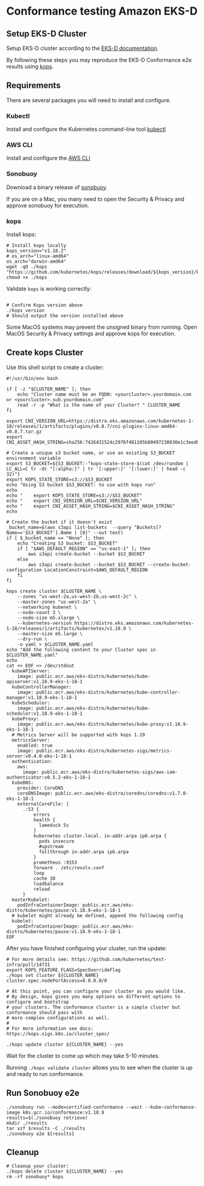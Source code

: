 # Conformance testing Amazon EKS-D

## Setup EKS-D Cluster

Setup EKS-D cluster according to the [EKS-D documentation](https://distro.eks.amazonaws.com/).

By following these steps you may reproduce the EKS-D Conformance e2e results using
[kops](https://github.com/kubernetes/kops).

## Requirements
There are several packages you will need to install and configure.

### Kubectl

Install and configure the Kubernetes command-line tool
[kubectl](https://kubernetes.io/docs/tasks/tools/install-kubectl/)

### AWS CLI

Install and configure the [AWS CLI](https://aws.amazon.com/cli/)

### Sonobuoy

Download a binary release of [sonobuoy](https://github.com/vmware-tanzu/sonobuoy/releases/tag/v0.19.0).

If you are on a Mac, you many need to open the Security & Privacy and approve sonobuoy for
execution.

### kops

Install kops:

```shell
# Install kops locally
kops_version="v1.18.2"
# os_arch="linux-amd64"
os_arch="darwin-amd64"
wget -qO ./kops "https://github.com/kubernetes/kops/releases/download/${kops_version}/kops-${os_arch}"
chmod +x ./kops
```

Validate `kops` is working correctly:

```shell

# Confirm Kops version above
./kops version
# Should output the version installed above
```

Some MacOS systems may prevent the unsigned binary from running. Open MacOS Security & Privacy settings
and approve kops for execution.

## Create kops Cluster

Use this shell script to create a cluster:

```shell
#!/usr/bin/env bash

if [ -z "$CLUSTER_NAME" ]; then
    echo "Cluster name must be an FQDN: <yourcluster>.yourdomain.com or <yourcluster>.sub.yourdomain.com"
    read -r -p "What is the name of your Cluster? " CLUSTER_NAME
fi

export CNI_VERSION_URL=https://distro.eks.amazonaws.com/kubernetes-1-18/releases/1/artifacts/plugins/v0.8.7/cni-plugins-linux-amd64-v0.8.7.tar.gz
export CNI_ASSET_HASH_STRING=sha256:7426431524c2976f481105b80497238030e1c3eedbfcad00e2a9ccbaaf9eef9d

# Create a unique s3 bucket name, or use an existing S3_BUCKET environment variable
export S3_BUCKET=${S3_BUCKET:-"kops-state-store-$(cat /dev/random | LC_ALL=C tr -dc "[:alpha:]" | tr '[:upper:]' '[:lower:]' | head -c 32)"}
export KOPS_STATE_STORE=s3://$S3_BUCKET
echo "Using S3 bucket $S3_BUCKET: to use with kops run"
echo
echo "    export KOPS_STATE_STORE=s3://$S3_BUCKET"
echo "    export CNI_VERSION_URL=$CNI_VERSION_URL"
echo "    export CNI_ASSET_HASH_STRING=$CNI_ASSET_HASH_STRING"
echo

# Create the bucket if it doesn't exist
_bucket_name=$(aws s3api list-buckets  --query "Buckets[?Name=='$S3_BUCKET'].Name | [0]" --out text)
if [ $_bucket_name == "None" ]; then
    echo "Creating S3 bucket: $S3_BUCKET"
    if [ "$AWS_DEFAULT_REGION" == "us-east-1" ]; then
        aws s3api create-bucket --bucket $S3_BUCKET
    else
        aws s3api create-bucket --bucket $S3_BUCKET --create-bucket-configuration LocationConstraint=$AWS_DEFAULT_REGION
    fi
fi

kops create cluster $CLUSTER_NAME \
    --zones "us-west-2a,us-west-2b,us-west-2c" \
    --master-zones "us-west-2a" \
    --networking kubenet \
    --node-count 3 \
    --node-size m5.xlarge \
    --kubernetes-version https://distro.eks.amazonaws.com/kubernetes-1-18/releases/1/artifacts/kubernetes/v1.18.9 \
    --master-size m5.large \
    --dry-run \
    -o yaml > $CLUSTER_NAME.yaml
echo "Add the following content to your Cluster spec in $CLUSTER_NAME.yaml"
echo
cat << EOF >> /dev/stdout
  kubeAPIServer:
    image: public.ecr.aws/eks-distro/kubernetes/kube-apiserver:v1.18.9-eks-1-18-1
  kubeControllerManager:
    image: public.ecr.aws/eks-distro/kubernetes/kube-controller-manager:v1.18.9-eks-1-18-1
  kubeScheduler:
    image: public.ecr.aws/eks-distro/kubernetes/kube-scheduler:v1.18.9-eks-1-18-1
  kubeProxy:
    image: public.ecr.aws/eks-distro/kubernetes/kube-proxy:v1.18.9-eks-1-18-1
  # Metrics Server will be supported with kops 1.19
  metricsServer:
    enabled: true
    image: public.ecr.aws/eks-distro/kubernetes-sigs/metrics-server:v0.4.0-eks-1-18-1
  authentication:
    aws:
      image: public.ecr.aws/eks-distro/kubernetes-sigs/aws-iam-authenticator:v0.5.2-eks-1-18-1
  kubeDNS:
    provider: CoreDNS
    coreDNSImage: public.ecr.aws/eks-distro/coredns/coredns:v1.7.0-eks-1-18-1
    externalCoreFile: |
      .:53 {
          errors
          health {
            lameduck 5s
          }
          kubernetes cluster.local. in-addr.arpa ip6.arpa {
            pods insecure
            #upstream
            fallthrough in-addr.arpa ip6.arpa
          }
          prometheus :9153
          forward . /etc/resolv.conf
          loop
          cache 30
          loadbalance
          reload
      }
  masterKubelet:
    podInfraContainerImage: public.ecr.aws/eks-distro/kubernetes/pause:v1.18.9-eks-1-18-1
  # kubelet might already be defined, append the following config
  kubelet:
    podInfraContainerImage: public.ecr.aws/eks-distro/kubernetes/pause:v1.18.9-eks-1-18-1
EOF
```

After you have finished configuring your cluster, run the update:

```
# For more details see: https://github.com/kubernetes/test-infra/pull/14731
export KOPS_FEATURE_FLAGS=SpecOverrideFlag
./kops set cluster ${CLUSTER_NAME} cluster.spec.nodePortAccess=0.0.0.0/0

# At this point, you can configure your cluster as you would like.
# By design, kops gives you many options on different options to configure and bootstrap
# your clusters. The conformance cluster is a simple cluster but conformance should pass with
# more complex configurations as well.
#
# For more information see docs: https://kops.sigs.k8s.io/cluster_spec/

./kops update cluster ${CLUSTER_NAME} --yes
```

Wait for the cluster to come up which may take 5-10 minutes.

Running `./kops validate cluster` allows you to see when the cluster is up and ready to run conformance.

## Run Sonobuoy e2e
```
./sonobuoy run --mode=certified-conformance --wait --kube-conformance-image k8s.gcr.io/conformance:v1.18.9
results=$(./sonobuoy retrieve)
mkdir ./results
tar xzf $results -C ./results
./sonobuoy e2e ${results}
```

## Cleanup
```shell
# Cleanup your cluster:
./kops delete cluster ${CLUSTER_NAME} --yes
rm -rf sonobuoy* kops
```
